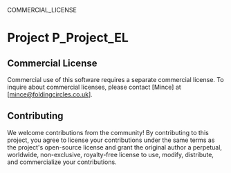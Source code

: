 COMMERCIAL_LICENSE
# Project P_Project_EL


## Commercial License
Commercial use of this software requires a separate commercial license. To inquire about commercial licenses, please contact [Mince] at [mince@foldingcircles.co.uk].

## Contributing
We welcome contributions from the community! By contributing to this project, you agree to license your contributions under the same terms as the project's open-source license and grant the original author a perpetual, worldwide, non-exclusive, royalty-free license to use, modify, distribute, and commercialize your contributions.
